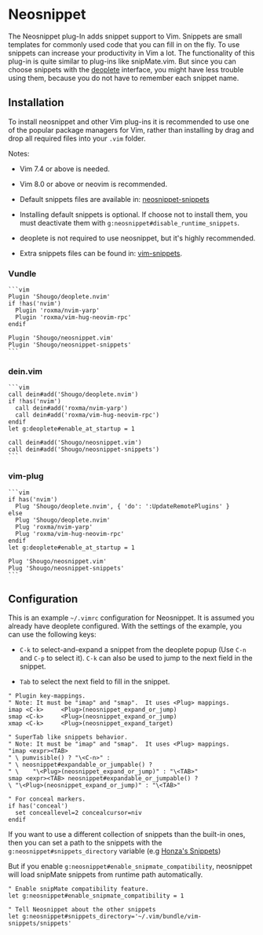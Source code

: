 Neosnippet
==========

The Neosnippet plug-In adds snippet support to Vim. Snippets are
small templates for commonly used code that you can fill in on the
fly. To use snippets can increase your productivity in Vim a lot.
The functionality of this plug-in is quite similar to plug-ins like
snipMate.vim. But since you can choose snippets with the
[deoplete](https://github.com/Shougo/deoplete.nvim) interface, you might have
less trouble using them, because you do not have to remember each snippet name.

Installation
------------

To install neosnippet and other Vim plug-ins it is recommended to use one of the
popular package managers for Vim, rather than installing by drag and drop all
required files into your `.vim` folder.

Notes:

* Vim 7.4 or above is needed.

* Vim 8.0 or above or neovim is recommended.

* Default snippets files are available in:
  [neosnippet-snippets](https://github.com/Shougo/neosnippet-snippets)

* Installing default snippets is optional. If choose not to install them,
  you must deactivate them with `g:neosnippet#disable_runtime_snippets`.

* deoplete is not required to use neosnippet, but it's highly recommended.

* Extra snippets files can be found in:
  [vim-snippets](https://github.com/honza/vim-snippets).

### Vundle

    ```vim
    Plugin 'Shougo/deoplete.nvim'
    if !has('nvim')
      Plugin 'roxma/nvim-yarp'
      Plugin 'roxma/vim-hug-neovim-rpc'
    endif

    Plugin 'Shougo/neosnippet.vim'
    Plugin 'Shougo/neosnippet-snippets'
    ```

### dein.vim

    ```vim
    call dein#add('Shougo/deoplete.nvim')
    if !has('nvim')
      call dein#add('roxma/nvim-yarp')
      call dein#add('roxma/vim-hug-neovim-rpc')
    endif
    let g:deoplete#enable_at_startup = 1

    call dein#add('Shougo/neosnippet.vim')
    call dein#add('Shougo/neosnippet-snippets')
    ```

### vim-plug

    ```vim
    if has('nvim')
      Plug 'Shougo/deoplete.nvim', { 'do': ':UpdateRemotePlugins' }
    else
      Plug 'Shougo/deoplete.nvim'
      Plug 'roxma/nvim-yarp'
      Plug 'roxma/vim-hug-neovim-rpc'
    endif
    let g:deoplete#enable_at_startup = 1

    Plug 'Shougo/neosnippet.vim'
    Plug 'Shougo/neosnippet-snippets'
    ```

Configuration
-------------

This is an example `~/.vimrc` configuration for Neosnippet. It is assumed you
already have deoplete configured. With the settings of the example, you can use
the following keys:

* `C-k` to select-and-expand a snippet from the deoplete popup (Use `C-n`
  and `C-p` to select it). `C-k` can also be used to jump to the next field in
  the snippet.

* `Tab` to select the next field to fill in the snippet.

```vim
" Plugin key-mappings.
" Note: It must be "imap" and "smap".  It uses <Plug> mappings.
imap <C-k>     <Plug>(neosnippet_expand_or_jump)
smap <C-k>     <Plug>(neosnippet_expand_or_jump)
xmap <C-k>     <Plug>(neosnippet_expand_target)

" SuperTab like snippets behavior.
" Note: It must be "imap" and "smap".  It uses <Plug> mappings.
"imap <expr><TAB>
" \ pumvisible() ? "\<C-n>" :
" \ neosnippet#expandable_or_jumpable() ?
" \    "\<Plug>(neosnippet_expand_or_jump)" : "\<TAB>"
smap <expr><TAB> neosnippet#expandable_or_jumpable() ?
\ "\<Plug>(neosnippet_expand_or_jump)" : "\<TAB>"

" For conceal markers.
if has('conceal')
  set conceallevel=2 concealcursor=niv
endif
```

If you want to use a different collection of snippets than the
built-in ones, then you can set a path to the snippets with
the `g:neosnippet#snippets_directory` variable (e.g [Honza's
Snippets](https://github.com/honza/vim-snippets))

But if you enable `g:neosnippet#enable_snipmate_compatibility`, neosnippet will
load snipMate snippets from runtime path automatically.

```vim
" Enable snipMate compatibility feature.
let g:neosnippet#enable_snipmate_compatibility = 1

" Tell Neosnippet about the other snippets
let g:neosnippet#snippets_directory='~/.vim/bundle/vim-snippets/snippets'
```

